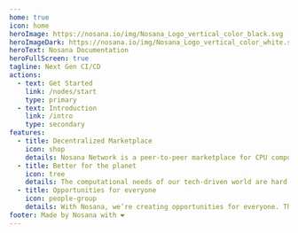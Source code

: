 ```yaml
---
home: true
icon: home
heroImage: https://nosana.io/img/Nosana_Logo_vertical_color_black.svg
heroImageDark: https://nosana.io/img/Nosana_Logo_vertical_color_white.svg
heroText: Nosana Documentation
heroFullScreen: true
tagline: Next Gen CI/CD
actions:
  - text: Get Started
    link: /nodes/start
    type: primary
  - text: Introduction
    link: /intro
    type: secondary
features:
  - title: Decentralized Marketplace
    icon: shop
    details: Nosana Network is a peer-to-peer marketplace for CPU computations. Big tech companies run millions of CI/CD pipelines every day. With Nosana, we’re offering a more affordable, more accessible, and more sustainable alternative to centralized cloud solutions. How? By putting the spare capacity of the masses to work.
  - title: Better for the planet
    icon: tree
    details: The computational needs of our tech-driven world are hard on our planet. Computational resources are used inefficiently, causing even more problems. We use what’s already there. Our decentralized cloud solution is powered by spare computing resources. Much better for the environment.
  - title: Opportunities for everyone
    icon: people-group
    details: With Nosana, we’re creating opportunities for everyone. That includes people with lower incomes or those from developing countries. For example, charities could donate unused devices to help families generate income.
footer: Made by Nosana with ❤️
---
```

